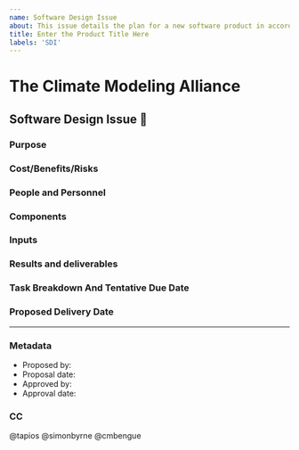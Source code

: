 ```yaml
---
name: Software Design Issue
about: This issue details the plan for a new software product in accordance with CliMA's Code Development Best Practices and Policies.
title: Enter the Product Title Here
labels: 'SDI'
---
```

# The Climate Modeling Alliance
## Software Design Issue 📜
### Purpose
<!--- State concisely the purpose of this software product. What are the goals and objectives? -->

### Cost/Benefits/Risks
<!--- Analyze the cost/benefits/risks associated with the proposal. -->

### People and Personnel
<!--- @ the personnel required/requested to implement the software solution.
- Lead:
- Collaborators:
- Reviewers: -->

### Components
<!--- Describe the main components of the software solution. -->

### Inputs
<!--- Describe the inputs to the software solution. -->

### Results and deliverables
<!--- Describe the key results, deliverables, quality expectations, and performance metrics. -->

### Task Breakdown And Tentative Due Date
<!--- A preliminary list of PRs and a preliminary timeline of PRs, milestones, and key results.
- [ ] Task/PR 1
- [ ] Task/PR 2 -->

### Proposed Delivery Date
<!--- Estimate the delivery of interim products and the final product.  
- Delivery Date: YYYY-MM-DD
-->

***
### Metadata
- Proposed by:
- Proposal date:
- Approved by:
- Approval date:

### CC
@tapios @simonbyrne @cmbengue
